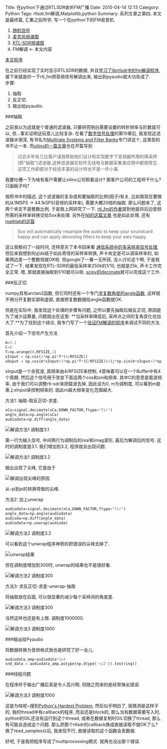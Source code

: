 Title: 在python下通过RTLSDR收听FM广播
Date: 2015-04-14 12:13
Category: Python
Tags: rtlsdr,fm解调,Matplotlib,python
Summary: 系列文章之第四, 本文是最终篇, 汇集之前所学, 写一个在python下的FM收音机.


1. [随机信号]({static}用Matplotlib显示实时信号.md)
2. [麦克风频谱图]({static}在python下实时显示麦克风波形与频谱.md)
3. [RTL-SDR频谱图]({static}在python下实时显示rtlsdr波形与频谱.md)
4. FM解调 <- 本文内容

[本文程序](https://github.com/licheegh/dig_sig_py_study/blob/master/RTL_PY/fm_radio.py)

在之前已经实现了实时显示RTLSDR的数据, 并且[学习了librtlsdr中的fm解调程序]({static}../DSP/阅读librtlsdr中的rtl_fm程序.md), 接下来就是抄一下rtl_fm把音频信号解调出来, 输出到pyaudio就大功告成了.  
步骤:

1. 抽取
2. 反正切.
3. 输出给pyaudio.

###抽取

之前我以为这就是个普通的滤波器, 只要研究明白需要设置的转折频率与阶数就可以, 但...事实证明这玩意儿比较复杂. 在看了[数字信号处理](http://book.douban.com/subject/1450818/)的第10章后, 我发现这滤波器水很深, 有书名为[Multirate Systems and Filter Banks](http://book.douban.com/subject/3916055/)专门讲这个, 这类型的书不止一本. 而[xilinx的一篇文章](http://china.xilinx.com/china/xcell/xl35/19-27.pdf)也在开篇写到

>过去半年有几位客户请我帮助他们设计和实现数字下变频器所用的降采样(即"抽取")滤波器,这种滤波器在软件无线电与数据采集类应用中都很常见.
>这项工作即便对于经验丰富的设计师也不是一件小事.

我要吐槽一下为啥有客户需要让xilinx公司帮着设计? 那客户公司的工程师干什么? 只画板子吗?

按照书中的描述, 这个滤波器的复杂度和要抽取的比例(因子)有关, 比如我现在要做的从1MSPS -> 44.1kSPS(音频的采样率), 需要大概20倍的抽取. 那么问题来了, 这两个肯定不是整数比例, 于是我上网研究了一下. [rtl_fm的作者](http://kmkeen.com/rtl-demod-guide/)提到他是将后边音频所需的采样率转换交给Sox来处理. 另外在[NI的这篇文章](http://www.ni.com/white-paper/13193/en/) 也是如此处理, 还有[mathlab的这篇](http://cn.mathworks.com/help/supportpkg/usrpradio/examples/fm-monophonic-receiver-with-usrp-r-hardware.html)

>Sox will automatically resample the audio to keep your soundcard happy and can apply denoising filters to keep your ears happy.

这让我郁闷了一段时间, 还特意买了本书回来看 [通信系统中的多采样率信号处理](http://book.douban.com/subject/3544815/), 但后来我想到何必纠结于如此奇怪的采样率转换, 声卡肯定是可以调采样率的, 如果两边差一个整数倍就OK啦. 但google了一番一无所获, 没人讨论这个啊, 于是我试了一下, 结果发现在RTL-SDR的最低采样率250k的1/10, 也就是25k, 声卡工作完全正常. 嗯, 那就直接抽取到1/10就可以啦. [scipy的decimate](http://docs.scipy.org/doc/scipy/reference/generated/scipy.signal.decimate.html)就可以完成这个工作.

###反正切

numpy具有arctan2函数, 但它同时还有一个专门[求复数角度的angle函数](http://docs.scipy.org/doc/numpy/reference/generated/numpy.angle.html), 这样就不用分开复数实部和虚部, 直接把复数数据给angle函数就OK.

但是在实际中, 我发现这个处理的步骤有问题, 之所以要先抽取后做反正切, 原因是为了减少运算量, 问题就出在这里: **当采样率降低后, 采样点之间的复角变化也加大了.**为了找到这个结论, 我专门写了一个[验证FM解调的程序](https://github.com/licheegh/dig_sig_py_study/blob/master/RTL_PY/fm_mod_demod.py)来调试不同的方法.

首先介绍一下信号产生方法
```python
m=3.1
C=0
T=np.arange(0,RFSIZE,1)
xInput = np.cos(2*np.pi*T*(4/RFSIZE))
xOuput = np.cos(m*xInput+2*np.pi*T*(C/RFSIZE))+1j*np.sin(m*xInput+2*np.pi*T*(C/RFSIZE))
```
xInput是一个余弦波, 其频率由4/RFSIZE来控制, 4意味着可以在一个Buffer中有4个周期. 然后这个信号用于改变下面这两个cos和sin和频率. 其中C的意思是载波频率, 由于我们可以调整rtl-sdr来把载波去掉, 因此设为0, m为调制度, 可以看到m是乘上xInput来控制频率的. 因此m越大频率变化范围越大.

方法1: 抽取-取反正切-求差.
```python
xCa=signal.decimate(xCa,DOWN_FACTOR,ftype="fir")
angle_data=np.angle(xCa)
audiodata=np.diff(angle_data)
```

![解调方法1 调制度3.1]({static}../images/zai-pythonxia-tong-guo-rtlsdrshou-ting-fmyan-bo/1.png)

第一行为输入信号, 中间两行为调制后的real和imag波形, 最后为解调后的信号. 这时的调制度是3.1. 我们增加到3.2, 程序就会出现问题.

![解调方法1 调制度3.2]({static}../images/zai-pythonxia-tong-guo-rtlsdrshou-ting-fmyan-bo/2.png)

输出出现了尖峰, 它是由于

![解调出现尖峰的原因]({static}../images/zai-pythonxia-tong-guo-rtlsdrshou-ting-fmyan-bo/3.png)

从-pi到pi的转换导致的尖峰.

方法2: 加上unwrap
```python
audiodata=signal.decimate(xCa,DOWN_FACTOR,ftype="fir")
angle_data=np.angle(audiodata)
audioda=np.diff(angle_data)
audiodata=np.unwrap(audioda)
```

![解调方法2 调制度3.2]({static}../images/zai-pythonxia-tong-guo-rtlsdrshou-ting-fmyan-bo/4.png)

可以看到这个unwrap程序神奇的把错误的尖峰去掉了.

![unwrap结果]({static}../images/zai-pythonxia-tong-guo-rtlsdrshou-ting-fmyan-bo/5.png)

但在调制度增加到300时, unwrap的结果也不是很好看.

![解调方法2 调制度300]({static}../images/zai-pythonxia-tong-guo-rtlsdrshou-ting-fmyan-bo/6.png)

方法3: 求反正切-求差-unwrap-抽取

将抽取放在后面, 可以很显著的减少每个采样间的角度差.

![解调方法3 调制度300]({static}../images/zai-pythonxia-tong-guo-rtlsdrshou-ting-fmyan-bo/7.png)

当然这样也还是有上限. 调制度1000000.

![解调方法3 调制度1000]({static}../images/zai-pythonxia-tong-guo-rtlsdrshou-ting-fmyan-bo/8.png)

###输出给Pyaudio

将数据转换为音频格式我也是研究了好一会儿.

```python
audiodata_amp=audiodata*1e4
snd_data = audiodata_amp.astype(np.dtype('<i2')).tostring()
```

###线程问题

在程序终于输出广播后真是令人高兴啊, 但随之而来的是经常弹出错误:

![解调方法3 调制度1000]({static}../images/zai-pythonxia-tong-guo-rtlsdrshou-ting-fmyan-bo/9.jpg)

这是为啥呢~搜到[Python's Hardest Problem](http://www.jeffknupp.com/blog/2012/03/31/pythons-hardest-problem/), 然后似乎明白了, 我猜测是这样子的, 我的thread中有callback的程序, 而且还是block的, 那么当有数据需要写入时, python的GIL还没有运行到这个thread, 或者在数据复制时GIL切换了thread, 那么有可能会造成这个问题. 那么把那个rtlsdr的callback换成直接读取不就OK了么? 换了read_samples以后, 我发现不行, 直接读取的这个函数会丢数据.

好吧, 于是我把程序写成了multiprocessing模式. 就再也没出那个错误.
